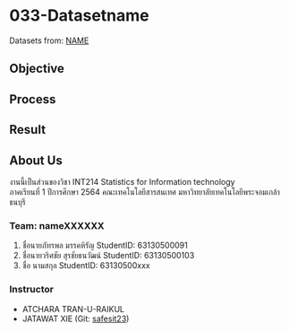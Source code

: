 # 033-Datasetname
Datasets from: [NAME](link)

## Objective

## Process

## Result

## About Us
งานนี้เป็นส่วนของวิชา INT214 Statistics for Information technology <br/> ภาคเรียนที่ 1 ปีการศึกษา 2564 คณะเทคโนโลยีสารสนเทศ มหาวิทยาลัยเทคโนโลยีพระจอมเกล้าธนบุรี
### Team: nameXXXXXX
1. ชื่อนายภัทรพล มรรคหิรัญ      StudentID: 63130500091
2. ชื่อนายวริศชัย  สุรชัยธนวัฒน์   StudentID: 63130500103
3. ชื่อ นามสกุล     StudentID: 63130500xxx


### Instructor
- ATCHARA TRAN-U-RAIKUL
- JATAWAT XIE (Git: [safesit23](https://github.com/safesit23))



